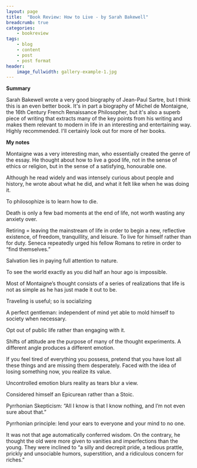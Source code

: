 ```yaml
---
layout: page
title:  "Book Review: How to Live - by Sarah Bakewell"
breadcrumb: true
categories:
    - bookreview
tags:
    - blog
    - content
    - post
    - post format
header:
    image_fullwidth: gallery-example-1.jpg
---
```


**Summary**

Sarah Bakewell wrote a very good biography of Jean-Paul Sartre, but I think this is an even better book. It's in part a biography of Michel de Montaigne, the 16th Century French Renaissance Philosopher, but it's also a superb piece of writing that extracts many of the key points from his writing and makes them relevant to modern in life in an interesting and entertaining way. Highly recommended. I'll certainly look out for more of her books.

**My notes**

Montaigne was a very interesting man, who essentially created the genre of the essay. He thought about how to live a good life, not in the sense of ethics or religion, but in the sense of a satisfying, honourable one.

Although he read widely and was intensely curious about people and history, he wrote about what he did, and what it felt like when he was doing it. 

To philosophize is to learn how to die.

Death is only a few bad moments at the end of life, not worth wasting any anxiety over.

Retiring = leaving the mainstream of life in order to begin a new, reflective existence, of freedom, tranquillity, and leisure.
To live for himself rather than for duty.
Seneca repeatedly urged his fellow Romans to retire in order to “find themselves.”

Salvation lies in paying full attention to nature.

To see the world exactly as you did half an hour ago is impossible.

Most of Montaigne’s thought consists of a series of realizations that life is not as simple as he has just made it out to be.

Traveling is useful; so is socializing

A perfect gentleman: independent of mind yet able to mold himself to society when necessary.

Opt out of public life rather than engaging with it.

Shifts of attitude are the purpose of many of the thought experiments.
A different angle produces a different emotion.

If you feel tired of everything you possess, pretend that you have lost all these things and are missing them desperately.
Faced with the idea of losing something now, you realize its value.

Uncontrolled emotion blurs reality as tears blur a view.

Considered himself an Epicurean rather than a Stoic.

Pyrrhonian Skepticism: “All I know is that I know nothing, and I’m not even sure about that.”

Pyrrhonian principle: lend your ears to everyone and your mind to no one.

It was not that age automatically conferred wisdom. On the contrary, he thought the old were more given to vanities and imperfections than the young. They were inclined to “a silly and decrepit pride, a tedious prattle, prickly and unsociable humors, superstition, and a ridiculous concern for riches.”
